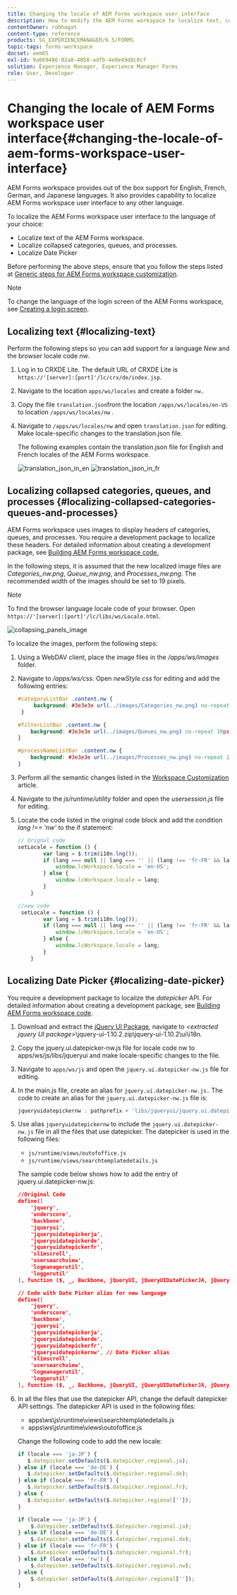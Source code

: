 ```yaml
---
title: Changing the locale of AEM Forms workspace user interface
description: How to modify the AEM Forms workspace to localize text, collapsed categories, queues, and processes, and the date picker on the interface.
contentOwner: robhagat
content-type: reference
products: SG_EXPERIENCEMANAGER/6.5/FORMS
topic-tags: forms-workspace
docset: aem65
exl-id: 9a069486-02a8-4058-adfb-4e0e49d8c0cf
solution: Experience Manager, Experience Manager Forms
role: User, Developer
---
```

# Changing the locale of AEM Forms workspace user interface{#changing-the-locale-of-aem-forms-workspace-user-interface}

AEM Forms workspace provides out of the box support for English, French, German, and Japanese languages. It also provides capability to localize AEM Forms workspace user interface to any other language.

To localize the AEM Forms workspace user interface to the language of your choice:

* Localize text of the AEM Forms workspace.
* Localize collapsed categories, queues, and processes.
* Localize Date Picker

Before performing the above steps, ensure that you follow the steps listed at [Generic steps for AEM Forms workspace customization](../../forms/using/generic-steps-html-workspace-customization.md).

>[!NOTE]
>
>To change the language of the login screen of the AEM Forms workspace, see [Creating a login screen](../../forms/using/creating-new-login-screen.md).

## Localizing text {#localizing-text}

Perform the following steps so you can add support for a language *New* and the browser locale code *nw*.

1. Log in to CRXDE Lite.
   The default URL of CRXDE Lite is `https://'[server]:[port]'/lc/crx/de/index.jsp`.
1. Navigate to the location `apps/ws/locales` and create a folder `nw.`
1. Copy the file `translation.json`from the location `/apps/ws/locales/en-US` to location `/apps/ws/locales/nw` .
1. Navigate to `/apps/ws/locales/nw` and open `translation.json` for editing. Make locale-specific changes to the translation.json file.

   The following examples contain the translation.json file for English and French locales of the AEM Forms workspace.

   ![translation_json_in_en](assets/translation_json_in_en.png) ![translation_json_in_fr](assets/translation_json_in_fr.png)

## Localizing collapsed categories, queues, and processes {#localizing-collapsed-categories-queues-and-processes}

AEM Forms workspace uses images to display headers of categories, queues, and processes. You require a development package to localize these headers. For detailed information about creating a development package, see [Building AEM Forms workspace code.](introduction-customizing-html-workspace.md#building-html-workspace-code)

In the following steps, it is assumed that the new localized image files are *Categories_nw.png*, *Queue_nw.png*, and *Processes_nw.png*. The recommended width of the images should be set to 19 pixels.

>[!NOTE]
>
>To find the browser language locale code of your browser. Open `https://'[server]:[port]'/lc/libs/ws/Locale.html`.

![collapsing_panels_image](assets/collapsing_panels_image.png)

To localize the images, perform the following steps:

1. Using a WebDAV client, place the image files in the */apps/ws/images* folder.
1. Navigate to */apps/ws/css*. Open *newStyle.css* for editing and add the following entries:

   ```css
   #categoryListBar .content.nw {
        background: #3e3e3e url(../images/Categories_nw.png) no-repeat 10px 10px;
    }

   #filterListBar .content.nw {
       background: #3e3e3e url(../images/Queues_nw.png) no-repeat 10px 10px;
   }

   #processNameListBar .content.nw {
       background: #3e3e3e url(../images/Processes_nw.png) no-repeat 10px 10px;
   }
   ```

1. Perform all the semantic changes listed in the [Workspace Customization](../../forms/using/introduction-customizing-html-workspace.md) article.
1. Navigate to the *js/runtime/utility* folder and open the *usersession.js* file for editing.
1. Locate the code listed in the original code block and add the condition *lang !== 'nw'* to the if statement:

   ```javascript
   // Orignal code
   setLocale = function () {
           var lang = $.trim(i18n.lng());
           if (lang === null || lang === '' || (lang !== 'fr-FR' && lang !== 'de-DE' && lang !== 'ja-JP')) {
               window.lcWorkspace.locale = 'en-US';
           } else {
               window.lcWorkspace.locale = lang;
           }
       }

   ```

   ```javascript
   //new code
    setLocale = function () {
           var lang = $.trim(i18n.lng());
           if (lang === null || lang === '' || (lang !== 'fr-FR' && lang !== 'de-DE' && lang !== 'ja-JP' && lang !== 'nw')) {
               window.lcWorkspace.locale = 'en-US';
           } else {
               window.lcWorkspace.locale = lang;
           }
       }
   ```

## Localizing Date Picker {#localizing-date-picker}

You require a development package to localize the *datepicker* API. For detailed information about creating a development package, see [Building AEM Forms workspace code](introduction-customizing-html-workspace.md#building-html-workspace-code).

1. Download and extract the [jQuery UI Package](https://jqueryui.com/download/all/), navigate to *&lt;extracted jquery UI package&gt;*\jquery-ui-1.10.2.zip\jquery-ui-1.10.2\ui\i18n.
1. Copy the jquery.ui.datepicker-nw.js file for locale code nw to apps/ws/js/libs/jqueryui and make locale-specific changes to the file.
1. Navigate to `apps/ws/js` and open the `jquery.ui.datepicker-nw.js` file for editing.
1. In the main.js file, create an alias for `jquery.ui.datepicker-nw.js.` The code to create an alias for the `jquery.ui.datepicker-nw.js` file is:

   ```javascript
   jqueryuidatepickernw : pathprefix + 'libs/jqueryui/jquery.ui.datepicker-nw'
   ```

1. Use alias `jqueryuidatepickernw` to include the `jquery.ui.datepicker-nw.js` file in all the files that use datepicker. The datepicker is used in the following files:

    * `js/runtime/views/outofoffice.js`
    * `js/runtime/views/searchtemplatedetails.js`

   The sample code below shows how to add the entry of jquery.ui.datepicker-nw.js:

   ```json
   //Original Code
   define([
       'jquery',
       'underscore',
       'backbone',
       'jqueryui',
       'jqueryuidatepickerja',
       'jqueryuidatepickerde',
       'jqueryuidatepickerfr',
       'slimscroll',
       'usersearchview',
       'logmanagerutil',
       'loggerutil'
   ], function ($, _, Backbone, jQueryUI, jQueryUIDatePickerJA, jQueryUIDatePickerDE, jQueryUIDatePickerFR, slimScroll, UserSearch, LogManager, Logger) {

   ```

   ```json
   // Code with Date Picker alias for new language
   define([
       'jquery',
       'underscore',
       'backbone',
       'jqueryui',
       'jqueryuidatepickerja',
       'jqueryuidatepickerde',
       'jqueryuidatepickerfr',
       'jqueryuidatepickernw', // Date Picker alias
       'slimscroll',
       'usersearchview',
       'logmanagerutil',
       'loggerutil'
   ], function ($, _, Backbone, jQueryUI, jQueryUIDatePickerJA, jQueryUIDatePickerDE, jQueryUIDatePickerFR, jQueryUIDatePickerNW, slimScroll, UserSearch, LogManager, Logger) {
   ```

1. In all the files that use the datepicker API, change the default datepicker API settings. The datepicker API is used in the following files:

    * apps\ws\js\runtime\views\searchtemplatedetails.js
    * apps\ws\js\runtime\views\outofoffice.js

   Change the following code to add the new locale:

   ```javascript
   if (locale === 'ja-JP') {
      $.datepicker.setDefaults($.datepicker.regional.ja);
   } else if (locale === 'de-DE') {
      $.datepicker.setDefaults($.datepicker.regional.de);
   } else if (locale === 'fr-FR') {
      $.datepicker.setDefaults($.datepicker.regional.fr);
   } else {
      $.datepicker.setDefaults($.datepicker.regional['']);
   }

   ```

   ```javascript
   if (locale === 'ja-JP') {
       $.datepicker.setDefaults($.datepicker.regional.ja);
   } else if (locale === 'de-DE') {
       $.datepicker.setDefaults($.datepicker.regional.de);
   } else if (locale === 'fr-FR') {
       $.datepicker.setDefaults($.datepicker.regional.fr);
   } else if (locale === 'nw') {
       $.datepicker.setDefaults($.datepicker.regional.nw);
   } else {
       $.datepicker.setDefaults($.datepicker.regional['']);
   }
   ```
